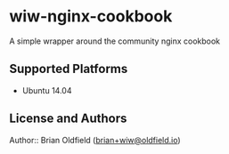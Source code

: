 # wiw-nginx-cookbook

A simple wrapper around the community nginx cookbook

## Supported Platforms

- Ubuntu 14.04

## License and Authors

Author:: Brian Oldfield (brian+wiw@oldfield.io)

